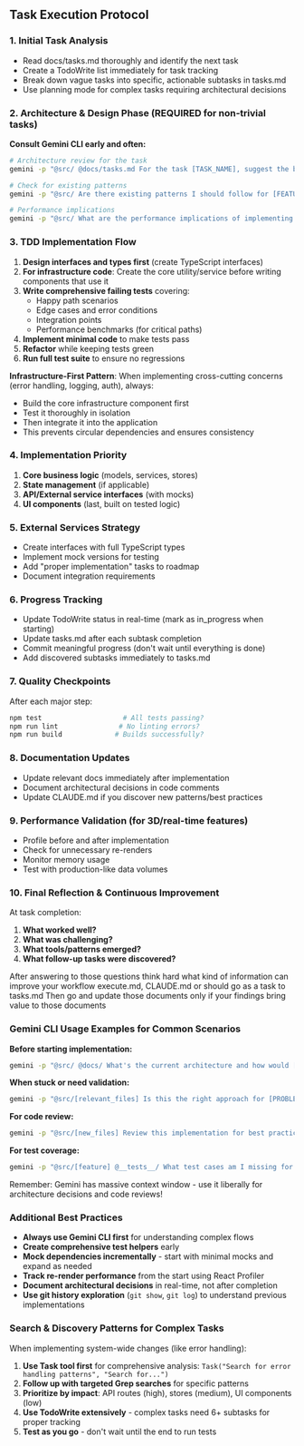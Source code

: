 ## Task Execution Protocol

### 1. Initial Task Analysis
- Read docs/tasks.md thoroughly and identify the next task
- Create a TodoWrite list immediately for task tracking
- Break down vague tasks into specific, actionable subtasks in tasks.md
- Use planning mode for complex tasks requiring architectural decisions

### 2. Architecture & Design Phase (REQUIRED for non-trivial tasks)
**Consult Gemini CLI early and often:**
```bash
# Architecture review for the task
gemini -p "@src/ @docs/tasks.md For the task [TASK_NAME], suggest the best architecture approach"

# Check for existing patterns
gemini -p "@src/ Are there existing patterns I should follow for [FEATURE]?"

# Performance implications
gemini -p "@src/ What are the performance implications of implementing [FEATURE]?"
```

### 3. TDD Implementation Flow
1. **Design interfaces and types first** (create TypeScript interfaces)
2. **For infrastructure code**: Create the core utility/service before writing components that use it
3. **Write comprehensive failing tests** covering:
   - Happy path scenarios
   - Edge cases and error conditions
   - Integration points
   - Performance benchmarks (for critical paths)
4. **Implement minimal code** to make tests pass
5. **Refactor** while keeping tests green
6. **Run full test suite** to ensure no regressions

**Infrastructure-First Pattern**: When implementing cross-cutting concerns (error handling, logging, auth), always:
- Build the core infrastructure component first
- Test it thoroughly in isolation
- Then integrate it into the application
- This prevents circular dependencies and ensures consistency

### 4. Implementation Priority
1. **Core business logic** (models, services, stores)
2. **State management** (if applicable)
3. **API/External service interfaces** (with mocks)
4. **UI components** (last, built on tested logic)

### 5. External Services Strategy
- Create interfaces with full TypeScript types
- Implement mock versions for testing
- Add "proper implementation" tasks to roadmap
- Document integration requirements

### 6. Progress Tracking
- Update TodoWrite status in real-time (mark as in_progress when starting)
- Update tasks.md after each subtask completion
- Commit meaningful progress (don't wait until everything is done)
- Add discovered subtasks immediately to tasks.md

### 7. Quality Checkpoints
After each major step:
```bash
npm test                    # All tests passing?
npm run lint               # No linting errors?
npm run build             # Builds successfully?
```

### 8. Documentation Updates
- Update relevant docs immediately after implementation
- Document architectural decisions in code comments
- Update CLAUDE.md if you discover new patterns/best practices

### 9. Performance Validation (for 3D/real-time features)
- Profile before and after implementation
- Check for unnecessary re-renders
- Monitor memory usage
- Test with production-like data volumes

### 10. Final Reflection & Continuous Improvement
At task completion:
1. **What worked well?**  
2. **What was challenging?**  
3. **What tools/patterns emerged?** 
4. **What follow-up tasks were discovered?**  

After answering to those questions think hard what kind of information can improve your workflow execute.md, CLAUDE.md or should go as a task to tasks.md
Then go and update those documents only if your findings bring value to those documents

### Gemini CLI Usage Examples for Common Scenarios

**Before starting implementation:**
```bash
gemini -p "@src/ @docs/ What's the current architecture and how would [NEW_FEATURE] best fit?"
```

**When stuck or need validation:**
```bash
gemini -p "@src/[relevant_files] Is this the right approach for [PROBLEM]? Suggest alternatives."
```

**For code review:**
```bash
gemini -p "@src/[new_files] Review this implementation for best practices and potential issues"
```

**For test coverage:**
```bash
gemini -p "@src/[feature] @__tests__/ What test cases am I missing for complete coverage?"
```

Remember: Gemini has massive context window - use it liberally for architecture decisions and code reviews!

### Additional Best Practices 
- **Always use Gemini CLI first** for understanding complex flows
- **Create comprehensive test helpers** early  
- **Mock dependencies incrementally** - start with minimal mocks and expand as needed
- **Track re-render performance** from the start using React Profiler
- **Document architectural decisions** in real-time, not after completion
- **Use git history exploration** (`git show`, `git log`) to understand previous implementations

### Search & Discovery Patterns for Complex Tasks
When implementing system-wide changes (like error handling):
1. **Use Task tool first** for comprehensive analysis: `Task("Search for error handling patterns", "Search for...")`
2. **Follow up with targeted Grep searches** for specific patterns
3. **Prioritize by impact**: API routes (high), stores (medium), UI components (low)
4. **Use TodoWrite extensively** - complex tasks need 6+ subtasks for proper tracking
5. **Test as you go** - don't wait until the end to run tests